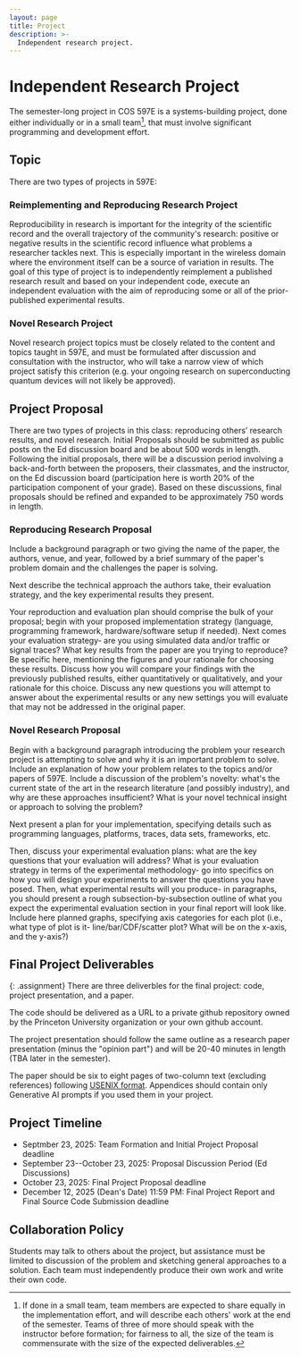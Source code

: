 ```yaml
---
layout: page
title: Project
description: >-
  Independent research project.
---
```


# Independent Research Project

The semester-long project in COS 597E is a systems-building project,
done either individually or in a small team[^1], that must involve
significant programming and development effort.  

[^1]: If done in a small team, team members are expected to share equally in the implementation effort, and will describe each others' work at the end of the semester.  Teams of three of more should speak with the instructor before formation; for fairness to all, the size of the team is commensurate with the size of the expected deliverables.

## Topic

There are two types of projects in 597E:

### Reimplementing and Reproducing Research Project

Reproducibility in research is important for the integrity of the
scientific record and the overall trajectory of the community's
research: positive or negative results in the scientific record
influence what problems a researcher tackles next.   This is
especially important in the wireless domain where the environment
itself can be a source of variation in results.  The goal of this type
of project is to independently reimplement a published research result
and based on your independent code, execute an independent evaluation
with the aim of reproducing some or all of the prior-published
experimental results. 

### Novel Research Project

Novel research project topics must be closely related to the content
and topics taught in 597E, and must be formulated after discussion and
consultation with the instructor, who will take a narrow view of which
project satisfy this criterion (e.g. your ongoing research on
superconducting quantum devices will not likely be approved).

## Project Proposal

There are two types of projects in this class: reproducing others’
research results, and novel research.  Initial Proposals should be
submitted as public posts on the Ed discussion board and be about 500
words in length.  Following the initial proposals, there will be a
discussion period involving a back-and-forth between the proposers,
their classmates, and the instructor, on the Ed discussion board
(participation here is worth 20% of the participation component of
your grade).  Based on these discussions, final proposals should be
refined and expanded to be approximately 750 words in length.

### Reproducing Research Proposal

Include a background paragraph or two giving the name of the paper,
the authors, venue, and year, followed by a brief summary of the
paper's problem domain and the challenges the paper is solving. 

Next describe the technical approach the authors take, their
evaluation strategy, and the key experimental results they present.

Your reproduction and evaluation plan should comprise the bulk of your
proposal; begin with your proposed implementation strategy (language,
programming framework, hardware/software setup if needed).  Next comes
your evaluation strategy- are you using simulated data and/or traffic
or signal traces?  What key results from the paper are you trying to
reproduce?  Be specific here, mentioning the figures and your
rationale for choosing these results.  Discuss how you will compare
your findings with the previously published results, either
quantitatively or qualitatively, and your rationale for this choice.
Discuss any new questions you will attempt to answer about the
experimental results or any new settings you will evaluate that may
not be addressed in the original paper.

### Novel Research Proposal

Begin with a background paragraph introducing the problem your
research project is attempting to solve and why it is an important
problem to solve.  Include an explanation of how your problem relates
to the topics and/or papers of 597E.  Include a discussion of the
problem's novelty: what's the current state of the art in the research
literature (and possibly industry), and why are these approaches
insufficient?  What is your novel technical insight or approach to
solving the problem?

Next present a plan for your implementation, specifying details such
as programming languages, platforms, traces, data sets, frameworks,
etc.  

Then, discuss your experimental evaluation plans: what are the key
questions that your evaluation will address?  What is your evaluation
strategy in terms of the experimental methodology- go into specifics
on how you will design your experiments to answer the questions you
have posed.  Then, what experimental results will you produce- in
paragraphs, you should present a rough subsection-by-subsection
outline of what you expect the experimental evaluation section in your
final report will look like.  Include here planned graphs, specifying
axis categories for each plot (i.e., what type of plot is it-
line/bar/CDF/scatter plot?  What will be on the x-axis, and the
y-axis?)

## Final Project Deliverables

{: .assignment}
There are three deliverbles for the final project: code, project
presentation, and a paper.

The code should be delivered as a URL to a private github repository
owned by the Princeton University organization or your own github
account.

The project presentation should follow the same outline as a research
paper presentation (minus the "opinion part") and will be 20-40
minutes in length (TBA later in the semester).

The paper should be six to eight pages of two-column text
(excluding references) following [USENIX
format](https://www.usenix.org/conferences/author-resources/paper-templates).
Appendices should contain only Generative AI prompts if you used them
in your project.

## Project Timeline

- Septmber 23, 2025: Team Formation and Initial Project Proposal
  deadline
- September 23--October 23, 2025: Proposal Discussion Period (Ed
  Discussions)
- October 23, 2025: Final Project Proposal deadline
- December 12, 2025 (Dean's Date) 11:59 PM: Final Project Report and
  Final Source Code Submission deadline

## Collaboration Policy

Students may talk to others about the project, but assistance must be
limited to discussion of the problem and sketching general approaches
to a solution.  Each team must independently produce their own work
and write their own code.

